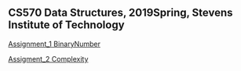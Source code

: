 ## CS570 Data Structures, 2019Spring, Stevens Institute of Technology

[Assignment_1 BinaryNumber](Assignment1_BinaryNumber)

[Assigment_2 Complexity](Assignment2_Complexity)




